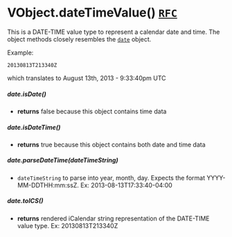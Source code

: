 # VObject.dateTimeValue() [`RFC`](http://tools.ietf.org/html/rfc5545#section-3.3.5)

This is a DATE-TIME value type to represent a calendar date and time. The object methods closely resembles the [`date`](./dateValue.md) object.

Example:

```
20130813T213340Z
```

which translates to August 13th, 2013 - 9:33:40pm UTC

##### date.isDate()

- **returns** false because this object contains time data

##### date.isDateTime()

- **returns** true because this object contains both date and time data

##### date.parseDateTime(dateTimeString)

- `dateTimeString` to parse into year, month, day. Expects the format YYYY-MM-DDTHH:mm:ssZ. Ex: 2013-08-13T17:33:40-04:00

##### date.toICS()

- **returns** rendered iCalendar string representation of the DATE-TIME value type. Ex: 20130813T213340Z
